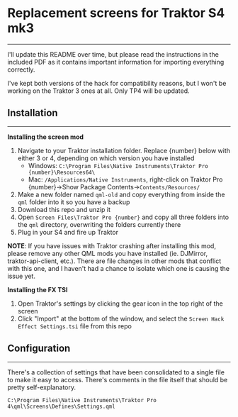 # Replacement screens for Traktor S4 mk3
---

I'll update this README over time, but please read the instructions in the included PDF as it contains important information for importing everything correctly.

I've kept both versions of the hack for compatibility reasons, but I won't be working on the Traktor 3 ones at all. Only TP4 will be updated.

## Installation
---
**Installing the screen mod**
1. Navigate to your Traktor installation folder. Replace {number} below with either 3 or 4, depending on which version you have installed
    - Windows: `C:\Program Files\Native Instruments\Traktor Pro {number}\Resources64\`
    - Mac: `/Applications/Native Instruments`, right-click on Traktor Pro {number}->Show Package Contents->`Contents/Resources/`
2. Make a new folder named `qml-old` and copy everything from inside the `qml` folder into it so you have a backup
3. Download this repo and unzip it
4. Open `Screen Files\Traktor Pro {number}` and copy all three folders into the `qml` directory, overwriting the folders currently there
5. Plug in your S4 and fire up Traktor

**NOTE**: If you have issues with Traktor crashing after installing this mod, please remove any other QML mods you have installed (ie. DJMirror, traktor-api-client, etc.). There are file changes in other mods that conflict with this one, and I haven't had a chance to isolate which one is causing the issue yet. 

**Installing the FX TSI**
1. Open Traktor's settings by clicking the gear icon in the top right of the screen
2. Click "Import" at the bottom of the window, and select the `Screen Hack Effect Settings.tsi` file from this repo

## Configuration
---
There's a collection of settings that have been consolidated to a single file to make it easy to access. There's comments in the file itself that should be pretty self-explanatory.

`C:\Program Files\Native Instruments\Traktor Pro 4\qml\Screens\Defines\Settings.qml`
